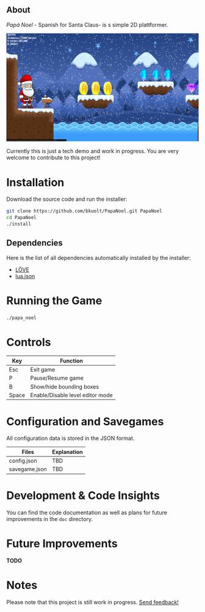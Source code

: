## About
*Papá Noel* - Spanish for Santa Claus- is s simple 2D plattformer.


![Screenshot](doc/screenshot.png)

Currently this is just a tech demo and work in progress.
You are very welcome to contribute to this project!

# Installation
Download the source code and run the installer:
``` bash
git clone https://github.com/bkuolt/PapaNoel.git PapaNoel
cd PapaNoel
./install
```
## Dependencies
Here is the list of all dependencies automatically installed by the installer:
* [LÖVE](https://github.com/love2d/love)
* [lua.json](https://github.com/rxi/json.lua)

# Running the Game
``` bash
./papa_noel
```

# Controls
|Key|Function|
|-|-|
|Esc| Exit game|
|P  | Pause/Resume game |
|B  | Show/hide bounding boxes|
|Space| Enable/Disable level editor mode|

# Configuration and Savegames
All configuration data is stored in the JSON format.

| Files | Explanation |
|-|-|
| config.json | TBD |
| savegame.json | TBD  |


#  Development & Code Insights
You can find the code documentation as well as plans for future improvements in the `doc` directory.

# Future Improvements
**TODO**

# Notes
Please note that this project is still work in progress. [Send feedback!](mailto:bastian.kuolt@gmail.com)